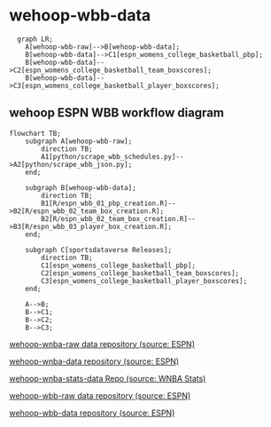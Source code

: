 # wehoop-wbb-data

```mermaid
  graph LR;
    A[wehoop-wbb-raw]-->B[wehoop-wbb-data];
    B[wehoop-wbb-data]-->C1[espn_womens_college_basketball_pbp];
    B[wehoop-wbb-data]-->C2[espn_womens_college_basketball_team_boxscores];
    B[wehoop-wbb-data]-->C3[espn_womens_college_basketball_player_boxscores];

```

## wehoop ESPN WBB workflow diagram

```mermaid
flowchart TB;
    subgraph A[wehoop-wbb-raw];
        direction TB;
        A1[python/scrape_wbb_schedules.py]-->A2[python/scrape_wbb_json.py];
    end;

    subgraph B[wehoop-wbb-data];
        direction TB;
        B1[R/espn_wbb_01_pbp_creation.R]-->B2[R/espn_wbb_02_team_box_creation.R];
        B2[R/espn_wbb_02_team_box_creation.R]-->B3[R/espn_wbb_03_player_box_creation.R];
    end;

    subgraph C[sportsdataverse Releases];
        direction TB;
        C1[espn_womens_college_basketball_pbp];
        C2[espn_womens_college_basketball_team_boxscores];
        C3[espn_womens_college_basketball_player_boxscores];
    end;

    A-->B;
    B-->C1;
    B-->C2;
    B-->C3;

```

[wehoop-wnba-raw data repository (source: ESPN)](https://github.com/sportsdataverse/wehoop-wnba-raw)

[wehoop-wnba-data repository (source: ESPN)](https://github.com/sportsdataverse/wehoop-wnba-data)

[wehoop-wnba-stats-data Repo (source: WNBA Stats)](https://github.com/sportsdataverse/wehoop-wnba-stats-data)

[wehoop-wbb-raw data repository (source: ESPN)](https://github.com/sportsdataverse/wehoop-wbb-raw)

[wehoop-wbb-data repository (source: ESPN)](https://github.com/sportsdataverse/wehoop-wbb-data)